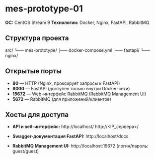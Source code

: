 # mes-prototype-01

**ОС:** CentOS Stream 9
**Технологии:** Docker, Nginx, FastAPI, RabbitMQ


## Структура проекта

src/
└── mes-prototype/
├── docker-compose.yml
├── fastapi/
└── nginx/


## Открытые порты

- **80** — HTTP (Nginx, проксирует запросы к FastAPI)
- **8000** — FastAPI (доступен только внутри Docker-сети)
- **15672** — Web-интерфейс RabbitMQ (RabbitMQ Management UI)
- **5672** — RabbitMQ (для приложений/клиентов)


## Хосты для доступа

- **API и веб-интерфейс:**
  http://localhost/
  http://<IP_сервера>/

- **Swagger-документация FastAPI:**
  http://localhost/docs

- **RabbitMQ Management UI:**
  http://localhost:15672 
  (логин/пароль: guest/guest)
